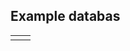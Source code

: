 ## Example databas
|  |  |
|--|--|
|  |  |


<!--stackedit_data:
eyJoaXN0b3J5IjpbMTE0MDk3NjY1NCwtMzMyNDU1MzYzXX0=
-->
